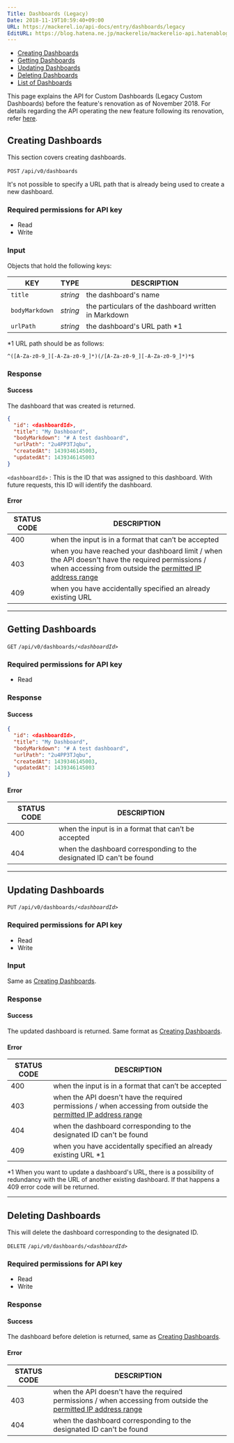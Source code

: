 ```yaml
---
Title: Dashboards (Legacy)
Date: 2018-11-19T10:59:40+09:00
URL: https://mackerel.io/api-docs/entry/dashboards/legacy
EditURL: https://blog.hatena.ne.jp/mackerelio/mackerelio-api.hatenablog.mackerel.io/atom/entry/10257846132672301050
---
```


<ul class="internal-nav">
  <li><a href="#create">Creating Dashboards</a></li>
  <li><a href="#get">Getting Dashboards</a></li>
  <li><a href="#update">Updating Dashboards</a></li>
  <li><a href="#delete">Deleting Dashboards</a></li>
  <li><a href="https://mackerel.io/api-docs/entry/dashboards#list">List of Dashboards</a></li>
</ul>

This page explains the API for Custom Dashboards (Legacy Custom Dashboards) before the feature's renovation as of November 2018. For details regarding the API operating the new feature following its renovation, refer [here](https://mackerel.io/api-docs/entry/dashboards).

<h2 id="create">Creating Dashboards</h2>

This section covers creating dashboards.

<p class="type-post">
  <code>POST</code>
  <code>/api/v0/dashboards</code>
</p>

It's not possible to specify a URL path that is already being used to create a new dashboard.

### Required permissions for API key

<ul class="api-key">
  <li class="label-read">Read</li>
  <li class="label-write">Write</li>
</ul>

### Input

Objects that hold the following keys:

| KEY     | TYPE   | DESCRIPTION |
| -------- | ------ | ----------- |
| `title`   | *string* | the dashboard's name |
| `bodyMarkdown`   | *string* | the particulars of the dashboard written in Markdown |
| `urlPath` | *string* | the dashboard's URL path *1 |

*1 URL path should be as follows:

`^([A-Za-z0-9_][-A-Za-z0-9_]*)(/[A-Za-z0-9_][-A-Za-z0-9_]*)*$`

### Response

#### Success

The dashboard that was created is returned.

```json
{
  "id": <dashboardId>,
  "title": "My Dashboard",
  "bodyMarkdown": "# A test dashboard",
  "urlPath": "2u4PP3TJqbu",
  "createdAt": 1439346145003,
  "updatedAt": 1439346145003
}
```

`<dashboardId>` : This is the ID that was assigned to this dashboard. With future requests, this ID will identify the dashboard.

#### Error

<table class="default api-error-table">
  <thead>
    <tr>
      <th class="status-code">STATUS CODE</th>
      <th class="description">DESCRIPTION</th>
    </tr>
  </thead>
  <tbody>
    <tr>
      <td>400</td>
      <td>when the input is in a format that can’t be accepted</td>
    </tr>
    <tr>
      <td>403</td>
      <td>when you have reached your dashboard limit / when the API doesn't have the required permissions / when accessing from outside the <a href="https://mackerel.io/docs/entry/faq/organization/ip-restriction" target="_blank">permitted IP address range</a></td>
    </tr>
    <tr>
      <td>409</td>
      <td>when you have accidentally specified an already existing URL</td>
    </tr>
  </tbody>
</table>

----------------------------------------------

<h2 id="get">Getting Dashboards</h2>

<p class="type-get">
  <code>GET</code>
  <code>/api/v0/dashboards/<em>&lt;dashboardId&gt;</em></code>
</p>

### Required permissions for API key

<ul class="api-key">
  <li class="label-read">Read</li>
</ul>

### Response

#### Success

```json
{
  "id": <dashboardId>,
  "title": "My Dashboard",
  "bodyMarkdown": "# A test dashboard",
  "urlPath": "2u4PP3TJqbu",
  "createdAt": 1439346145003,
  "updatedAt": 1439346145003
}
```
#### Error

<table class="default api-error-table">
  <thead>
    <tr>
      <th class="status-code">STATUS CODE</th>
      <th class="description">DESCRIPTION</th>
    </tr>
  </thead>
  <tbody>
    <tr>
      <td>400</td>
      <td>when the input is in a format that can’t be accepted</td>
    </tr>
    <tr>
      <td>404</td>
      <td>when the dashboard corresponding to the designated ID can't be found</td>
    </tr>
  </tbody>
</table>

----------------------------------------------

<h2 id="update">Updating Dashboards</h2>

<p class="type-put">
  <code>PUT</code>
  <code>/api/v0/dashboards/<em>&lt;dashboardId&gt;</em></code>
</p>

### Required permissions for API key

<ul class="api-key">
  <li class="label-read">Read</li>
  <li class="label-write">Write</li>
</ul>

### Input

Same as [Creating Dashboards](#create).

### Response

#### Success

The updated dashboard is returned. Same format as [Creating Dashboards](#create).

#### Error

<table class="default api-error-table">
  <thead>
    <tr>
      <th class="status-code">STATUS CODE</th>
      <th class="description">DESCRIPTION</th>
    </tr>
  </thead>
  <tbody>
    <tr>
      <td>400</td>
      <td>when the input is in a format that can’t be accepted</td>
    </tr>
    <tr>
      <td>403</td>
      <td>when the API doesn't have the required permissions / when accessing from outside the <a href="https://mackerel.io/docs/entry/faq/organization/ip-restriction" target="_blank">permitted IP address range</a></td>
    </tr>
    <tr>
      <td>404</td>
      <td>when the dashboard corresponding to the designated ID can't be found</td>
    </tr>
    <tr>
      <td>409</td>
      <td>when you have accidentally specified an already existing URL *1 </td>
    </tr>
  </tbody>
</table>

 *1 When you want to update a dashboard's URL, there is a possibility of redundancy with the URL of another existing dashboard. If that happens a 409 error code will be returned.

----------------------------------------------

<h2 id="delete">Deleting Dashboards</h2>

This will delete the dashboard corresponding to the designated ID.

<p class="type-delete">
  <code>DELETE</code>
  <code>/api/v0/dashboards/<em>&lt;dashboardId&gt;</em></code>
</p>

### Required permissions for API key

<ul class="api-key">
  <li class="label-read">Read</li>
  <li class="label-write">Write</li>
</ul>

### Response

#### Success

The dashboard before deletion is returned, same as [Creating Dashboards](#create).

#### Error

<table class="default api-error-table">
  <thead>
    <tr>
      <th class="status-code">STATUS CODE</th>
      <th class="description">DESCRIPTION</th>
    </tr>
  </thead>
  <tbody>
    <tr>
      <td>403</td>
      <td>when the API doesn't have the required permissions / when accessing from outside the <a href="https://mackerel.io/docs/entry/faq/organization/ip-restriction" target="_blank">permitted IP address range</a></td>
    </tr>
    <tr>
      <td>404</td>
      <td>when the dashboard corresponding to the designated ID can't be found</td>
    </tr>
  </tbody>
</table>
